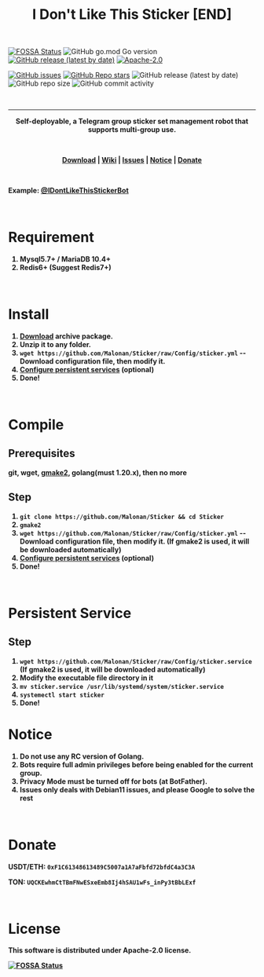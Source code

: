 # <center><strong>I Don't Like This Sticker [END]</strong></center>
 
<br>

[![FOSSA Status](https://app.fossa.com/api/projects/git%2Bgithub.com%2FMalonan%2FSticker.svg?type=small)](https://app.fossa.com/projects/git%2Bgithub.com%2FMalonan%2FSticker?ref=badge_smail)
![GitHub go.mod Go version](https://img.shields.io/github/go-mod/go-version/Malonan/Sticker?label=Go%20Version&style=flat-square)
[![GitHub release (latest by date)](https://img.shields.io/github/v/release/Malonan/Sticker?label=Release%20Version&style=flat-square)](https://github.com/Malonan/Sticker/release)
[![Apache-2.0](https://img.shields.io/github/license/Malonan/Sticker?style=flat-square)](https://github.com/Malonan/Sticker/blob/master/LICENSE)

[![GitHub issues](https://img.shields.io/github/issues/Malonan/Sticker?label=Sticker%20Issues&style=flat-square)](https://github.com/Malonan/Sticker/issues)
[![GitHub Repo stars](https://img.shields.io/github/stars/Malonan/Sticker?label=Stars&style=flat-square)](https://github.com/Malonan/Sticker/stargazers)
![GitHub release (latest by date)](https://img.shields.io/github/downloads/Malonan/Sticker/latest/total?label=Downloads%40Latest&style=flat-square)
![GitHub repo size](https://img.shields.io/github/repo-size/Malonan/Sticker?style=flat-square)
![GitHub commit activity](https://img.shields.io/github/commit-activity/m/Malonan/Sticker?style=flat-square)

<br>

---

<p align="center"><strong>Self-deployable, a Telegram group sticker set management robot that supports multi-group use.<strong></p>


<br>
<p align="center"><a href="https://github.com/Malonan/Sticker/releases">Download</a> | <a href="https://github.com/Malonan/Sticker/tree/master/wiki">Wiki</a> | <a href="https://github.com/Malonan/Sticker/issues">Issues</a> | <a href="#notice">Notice</a> | <a href="#donate">Donate</a> </p>


<br>

Example: <a href="https://t.me/IDontLikeThisStickerBot">@IDontLikeThisStickerBot</a>


<br>

# Requirement

1. Mysql5.7+ / MariaDB 10.4+
2. Redis6+ (Suggest Redis7+)

<br>

# Install

1. [Download](https://github.com/Malonan/Sticker/releases) archive package.
2. Unzip it to any folder.
3. `wget https://github.com/Malonan/Sticker/raw/Config/sticker.yml` -- Download configuration file, then modify it.
4. [Configure persistent services](#persistent-service) (optional)
5. Done!

<br>

# Compile

## Prerequisites

git, wget, [gmake2](https://github.com/3JoB/gmake2), golang(must 1.20.x), then no more
<br>

## Step
1. `git clone https://github.com/Malonan/Sticker && cd Sticker`
2. `gmake2`
3. `wget https://github.com/Malonan/Sticker/raw/Config/sticker.yml` -- Download configuration file, then modify it. (If gmake2 is used, it will be downloaded automatically)
4. [Configure persistent services](#persistent-service) (optional)
5. Done!

<br>

# Persistent Service
## Step

1. `wget https://github.com/Malonan/Sticker/raw/Config/sticker.service` (If gmake2 is used, it will be downloaded automatically)
2. Modify the executable file directory in it
3. `mv sticker.service /usr/lib/systemd/system/sticker.service`
4. `systemectl start sticker`
5. Done!

# Notice

1. Do not use any RC version of Golang.
2. Bots require full admin privileges before being enabled for the current group.
3. Privacy Mode must be turned off for bots (at BotFather).
4. Issues only deals with Debian11 issues, and please Google to solve the rest


<br>

# Donate

USDT/ETH: `0xF1C61348613489C5007a1A7aFbfd72bfdC4a3C3A`

TON: `UQCKEwhmCtTBmFNwESxeEmb8Ij4hSAU1wFs_inPy3tBbLExf`


<br>

# License
This software is distributed under Apache-2.0 license.

[![FOSSA Status](https://app.fossa.com/api/projects/git%2Bgithub.com%2FMalonan%2FSticker.svg?type=large)](https://app.fossa.com/projects/git%2Bgithub.com%2FMalonan%2FSticker?ref=badge_large)
